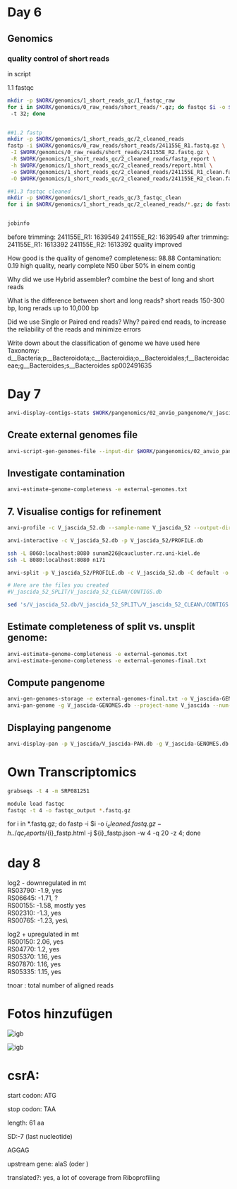 # Day 6
## Genomics

### quality control of short reads
in script

1.1 fastqc
```sh
mkdir -p $WORK/genomics/1_short_reads_qc/1_fastqc_raw
for i in $WORK/genomics/0_raw_reads/short_reads/*.gz; do fastqc $i -o $WORK/genomics/1_short_reads_qc/1_fastqc_raw
 -t 32; done


##1.2 fastp
mkdir -p $WORK/genomics/1_short_reads_qc/2_cleaned_reads
fastp -i $WORK/genomics/0_raw_reads/short_reads/241155E_R1.fastq.gz \
 -I $WORK/genomics/0_raw_reads/short_reads/241155E_R2.fastq.gz \
 -R $WORK/genomics/1_short_reads_qc/2_cleaned_reads/fastp_report \
 -h $WORK/genomics/1_short_reads_qc/2_cleaned_reads/report.html \
 -o $WORK/genomics/1_short_reads_qc/2_cleaned_reads/241155E_R1_clean.fastq.gz \
 -O $WORK/genomics/1_short_reads_qc/2_cleaned_reads/241155E_R2_clean.fastq.gz -t 6 -q 25

##1.3 fastqc cleaned
mkdir -p $WORK/genomics/1_short_reads_qc/3_fastqc_clean
for i in $WORK/genomics/1_short_reads_qc/2_cleaned_reads/*.gz; do fastqc $i -o $WORK/genomics/1_short_reads_qc/3_fastqc_clean -t 32; done


jobinfo
```

before trimming:
	241155E_R1: 1639549
    241155E_R2: 1639549
after trimming: 
    241155E_R1: 1613392
    241155E_R2: 1613392
    quality improved






How good is the quality of genome?
completeness: 98.88          Contamination:  0.19 
high quality, nearly complete
N50 über 50% in einem contig

Why did we use Hybrid assembler?
    combine the best of long and short reads


What is the difference between short and long reads?
    short reads 150-300 bp, long rerads up to 10,000 bp
    
Did we use Single or Paired end reads? Why?
    paired end reads, to increase the reliability of the reads and minimize errors


Write down about the classification of genome we have used here
Taxonomy: d__Bacteria;p__Bacteroidota;c__Bacteroidia;o__Bacteroidales;f__Bacteroidaceae;g__Bacteroides;s__Bacteroides sp002491635


# Day 7

```sh
anvi-display-contigs-stats $WORK/pangenomics/02_anvio_pangenome/V_jascida_genomes/*db
```

## Create external genomes file

```sh
anvi-script-gen-genomes-file --input-dir $WORK/pangenomics/02_anvio_pangenome/V_jascida_genomes/ -o external-genomes.txt
```

## Investigate contamination

```sh
anvi-estimate-genome-completeness -e external-genomes.txt
```

## 7. Visualise contigs for refinement
```sh
anvi-profile -c V_jascida_52.db --sample-name V_jascida_52 --output-dir V_jascida_52 --blank
```

```sh
anvi-interactive -c V_jascida_52.db -p V_jascida_52/PROFILE.db
```

```sh
ssh -L 8060:localhost:8080 sunam226@caucluster.rz.uni-kiel.de
ssh -L 8080:localhost:8080 n171
```

```sh
anvi-split -p V_jascida_52/PROFILE.db -c V_jascida_52.db -C default -o V_jascida_52_SPLIT

# Here are the files you created
#V_jascida_52_SPLIT/V_jascida_52_CLEAN/CONTIGS.db

sed 's/V_jascida_52.db/V_jascida_52_SPLIT\/V_jascida_52_CLEAN\/CONTIGS.db/g' external-genomes.txt > external-genomes-final.txt
```

## Estimate completeness of split vs. unsplit genome:
```sh
anvi-estimate-genome-completeness -e external-genomes.txt
anvi-estimate-genome-completeness -e external-genomes-final.txt
```


## Compute pangenome
```sh
anvi-gen-genomes-storage -e external-genomes-final.txt -o V_jascida-GENOMES.db
anvi-pan-genome -g V_jascida-GENOMES.db --project-name V_jascida --num-threads 4     
```

## Displaying pangenome

```sh
anvi-display-pan -p V_jascida/V_jascida-PAN.db -g V_jascida-GENOMES.db
```



# Own Transcriptomics

```sh
grabseqs -t 4 -m SRP081251
```

```sh
module load fastqc
fastqc -t 4 -o fastqc_output *.fastq.gz
```

for i in *.fastq.gz; do fastp -i $i -o ${i}_cleaned.fastq.gz -h ../qc_reports/${i}_fastp.html -j ${i}_fastp.json -w 4 -q 20 -z 4; done

# day 8

log2 - downregulated in mt\
RS03790: -1.9, yes\
RS06645: -1.71, ?\
RS00155: -1.58, mostly yes\
RS02310: -1.3, yes\
RS00765: -1.23, yes\

log2 + upregulated in mt\
RS00150: 2.06, yes \
RS04770: 1.2, yes\
RS05370: 1.16, yes\
RS07870: 1.16, yes\
RS05335: 1.15, yes



tnoar : total number of aligned reads


# Fotos hinzufügen

![igb](./biol217/resources/igb:_RS00765.png)

![igb](./biol217/resources/igb:_RS05335.png)


# csrA:
start codon:
ATG

stop codon:
TAA

length:
61 aa

SD:-7 (last nucleotide)

AGGAG

upstream gene: 
alaS (oder )

translated?:
yes, a lot of coverage from Riboprofiling
